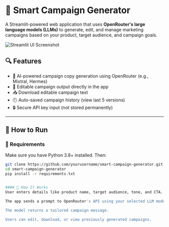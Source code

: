 # 🎯 Smart Campaign Generator

A Streamlit-powered web application that uses **OpenRouter's large language models (LLMs)** to generate, edit, and manage marketing campaigns based on your product, target audience, and campaign goals.

![Streamlit UI Screenshot](https://user-images.githubusercontent.com/placeholder.png) <!-- Optional: Replace with real screenshot -->

## 🔍 Features

- 🧠 AI-powered campaign copy generation using OpenRouter (e.g., Mixtral, Hermes)
- 📝 Editable campaign output directly in the app
- 📥 Download editable campaign text
- 🕘 Auto-saved campaign history (view last 5 versions)
- 🔒 Secure API key input (not stored permanently)

---

## 🚀 How to Run

### 🔧 Requirements

Make sure you have Python 3.8+ installed. Then:

```bash
git clone https://github.com/yourusername/smart-campaign-generator.git
cd smart-campaign-generator
pip install -r requirements.txt


#### 🧪 How It Works
User enters details like product name, target audience, tone, and CTA.

The app sends a prompt to OpenRouter's API using your selected LLM model.

The model returns a tailored campaign message.

Users can edit, download, or view previously generated campaigns.
